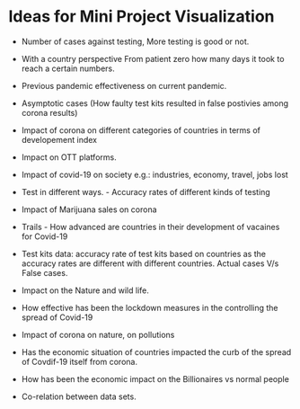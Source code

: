 # Ideas for Mini Project Visualization


*   Number of cases against testing, More testing is good or not.

*   With a country perspective From patient zero how many days it took to reach a certain numbers.

*   Previous pandemic effectiveness on current pandemic.

*   Asymptotic cases (How faulty test kits resulted in false postivies among corona results)

*   Impact of corona on different categories of countries in terms of developement index

*   Impact on OTT platforms.

*   Impact of covid-19 on society e.g.: industries, economy, travel, jobs lost

*   Test in different ways. - Accuracy rates of different kinds of testing

*   Impact of Marijuana sales on corona

*   Trails - How advanced are countries in their development of vacaines for Covid-19

*   Test kits data: accuracy rate of test kits based on countries as the accuracy rates are different with different countries. Actual cases V/s False cases.

*   Impact on the Nature and wild life.

*   How effective has been the lockdown measures in the controlling the spread of Covid-19

*   Impact of corona on nature, on pollutions

*   Has the economic situation of countries impacted the curb of the spread of Covdif-19 itself from corona.

*   How has been the economic impact on the Billionaires vs normal people

*   Co-relation between data sets.
